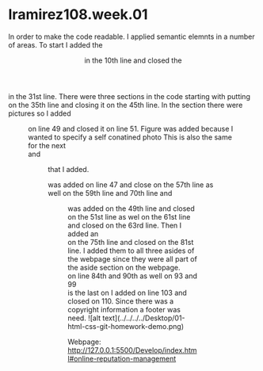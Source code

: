 # Iramirez108.week.01
In order to make the code readable. I applied semantic elemnts in a number of areas. 
To start I added the <header> in the 10th line and closed the </header> in the 31st line.
There were three sections in the code starting with putting <section> on the 35th line and closing it on the 45th line.
In the section there were pictures so I added <figure> on line 49 and closed it on line 51. Figure was added because  I wanted to specify a self conatined photo 
This is also the same for the next <section> and <figure> that I added. 
<section> was added on line 47 and close on the 57th line as well on the 59th line and 70th line and <figure> was added on the 49th line and closed on the 51st line as wel on the 61st line and closed on the 63rd line. 
Then I added an <aside> on the 75th line and closed on the 81st line. I added them to all three asides of the webpage since they were all part of the aside section on the webpage.
<aside> on line 84th and 90th as well on 93 and 99
<Footer> is the last on I added on line 103 and closed on 110. Since there was a copyright information a footer was need.
![alt text](../../../../Desktop/01-html-css-git-homework-demo.png)

Webpage: http://127.0.0.1:5500/Develop/index.html#online-reputation-management